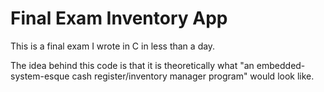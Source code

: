 # Final Exam Inventory App

This is a final exam I wrote in C in less than a day.

The idea behind this code is that it is theoretically what "an embedded-system-esque cash register/inventory manager program" would look like.
